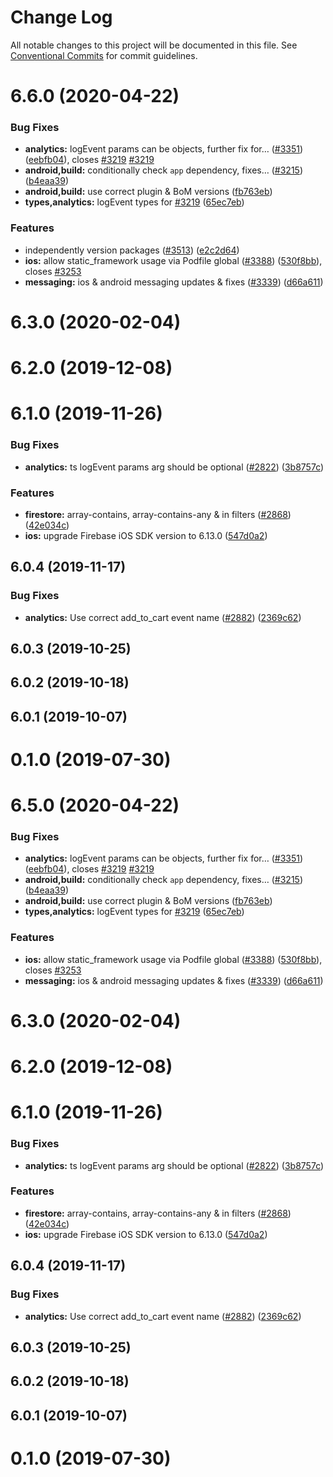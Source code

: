 # Change Log

All notable changes to this project will be documented in this file.
See [Conventional Commits](https://conventionalcommits.org) for commit guidelines.

# 6.6.0 (2020-04-22)


### Bug Fixes

* **analytics:** logEvent params can be objects, further fix for… ([#3351](https://github.com/invertase/react-native-firebase/tree/master/packages/analytics/issues/3351)) ([eebfb04](https://github.com/invertase/react-native-firebase/tree/master/packages/analytics/commit/eebfb04a7c0a856a9d5d311ae99138df9ab90c3b)), closes [#3219](https://github.com/invertase/react-native-firebase/tree/master/packages/analytics/issues/3219) [#3219](https://github.com/invertase/react-native-firebase/tree/master/packages/analytics/issues/3219)
* **android,build:** conditionally check `app` dependency, fixes… ([#3215](https://github.com/invertase/react-native-firebase/tree/master/packages/analytics/issues/3215)) ([b4eaa39](https://github.com/invertase/react-native-firebase/tree/master/packages/analytics/commit/b4eaa39ea8022535696d28e6eacb5c3e3ce9578f))
* **android,build:** use correct plugin & BoM versions ([fb763eb](https://github.com/invertase/react-native-firebase/tree/master/packages/analytics/commit/fb763ebde216d8c789b08bd0d77c078089776627))
* **types,analytics:** logEvent types for [#3219](https://github.com/invertase/react-native-firebase/tree/master/packages/analytics/issues/3219) ([65ec7eb](https://github.com/invertase/react-native-firebase/tree/master/packages/analytics/commit/65ec7eb431712f8c4d3cf96c24489e6a13ef4e13))


### Features

* independently version packages ([#3513](https://github.com/invertase/react-native-firebase/tree/master/packages/analytics/issues/3513)) ([e2c2d64](https://github.com/invertase/react-native-firebase/tree/master/packages/analytics/commit/e2c2d64d2266cbdd14d4dcfefa64a08263f0af85))
* **ios:** allow static_framework usage via Podfile global ([#3388](https://github.com/invertase/react-native-firebase/tree/master/packages/analytics/issues/3388)) ([530f8bb](https://github.com/invertase/react-native-firebase/tree/master/packages/analytics/commit/530f8bbb51f89f106854dbf1df5ec80211e2cf8b)), closes [#3253](https://github.com/invertase/react-native-firebase/tree/master/packages/analytics/issues/3253)
* **messaging:** ios & android messaging updates & fixes ([#3339](https://github.com/invertase/react-native-firebase/tree/master/packages/analytics/issues/3339)) ([d66a611](https://github.com/invertase/react-native-firebase/tree/master/packages/analytics/commit/d66a6118f82005087f53b86571990fc071402153))



# 6.3.0 (2020-02-04)



# 6.2.0 (2019-12-08)



# 6.1.0 (2019-11-26)


### Bug Fixes

* **analytics:** ts logEvent params arg should be optional ([#2822](https://github.com/invertase/react-native-firebase/tree/master/packages/analytics/issues/2822)) ([3b8757c](https://github.com/invertase/react-native-firebase/tree/master/packages/analytics/commit/3b8757c0d4f6787c2e5f1ca2c04e73e809d3deae))


### Features

* **firestore:** array-contains, array-contains-any & in filters ([#2868](https://github.com/invertase/react-native-firebase/tree/master/packages/analytics/issues/2868)) ([42e034c](https://github.com/invertase/react-native-firebase/tree/master/packages/analytics/commit/42e034c4807da54441d2baeab9f57bbf1a137a4a))
* **ios:** upgrade Firebase iOS SDK version to 6.13.0 ([547d0a2](https://github.com/invertase/react-native-firebase/tree/master/packages/analytics/commit/547d0a2d74a68808b29063f9b3aa3e1ac38551fc))



## 6.0.4 (2019-11-17)


### Bug Fixes

* **analytics:** Use correct add_to_cart event name ([#2882](https://github.com/invertase/react-native-firebase/tree/master/packages/analytics/issues/2882)) ([2369c62](https://github.com/invertase/react-native-firebase/tree/master/packages/analytics/commit/2369c629fc21705f32f2a4b6487260e3ab05569e))



## 6.0.3 (2019-10-25)



## 6.0.2 (2019-10-18)



## 6.0.1 (2019-10-07)



# 0.1.0 (2019-07-30)





# 6.5.0 (2020-04-22)


### Bug Fixes

* **analytics:** logEvent params can be objects, further fix for… ([#3351](https://github.com/invertase/react-native-firebase/tree/master/packages/analytics/issues/3351)) ([eebfb04](https://github.com/invertase/react-native-firebase/tree/master/packages/analytics/commit/eebfb04a7c0a856a9d5d311ae99138df9ab90c3b)), closes [#3219](https://github.com/invertase/react-native-firebase/tree/master/packages/analytics/issues/3219) [#3219](https://github.com/invertase/react-native-firebase/tree/master/packages/analytics/issues/3219)
* **android,build:** conditionally check `app` dependency, fixes… ([#3215](https://github.com/invertase/react-native-firebase/tree/master/packages/analytics/issues/3215)) ([b4eaa39](https://github.com/invertase/react-native-firebase/tree/master/packages/analytics/commit/b4eaa39ea8022535696d28e6eacb5c3e3ce9578f))
* **android,build:** use correct plugin & BoM versions ([fb763eb](https://github.com/invertase/react-native-firebase/tree/master/packages/analytics/commit/fb763ebde216d8c789b08bd0d77c078089776627))
* **types,analytics:** logEvent types for [#3219](https://github.com/invertase/react-native-firebase/tree/master/packages/analytics/issues/3219) ([65ec7eb](https://github.com/invertase/react-native-firebase/tree/master/packages/analytics/commit/65ec7eb431712f8c4d3cf96c24489e6a13ef4e13))


### Features

* **ios:** allow static_framework usage via Podfile global ([#3388](https://github.com/invertase/react-native-firebase/tree/master/packages/analytics/issues/3388)) ([530f8bb](https://github.com/invertase/react-native-firebase/tree/master/packages/analytics/commit/530f8bbb51f89f106854dbf1df5ec80211e2cf8b)), closes [#3253](https://github.com/invertase/react-native-firebase/tree/master/packages/analytics/issues/3253)
* **messaging:** ios & android messaging updates & fixes ([#3339](https://github.com/invertase/react-native-firebase/tree/master/packages/analytics/issues/3339)) ([d66a611](https://github.com/invertase/react-native-firebase/tree/master/packages/analytics/commit/d66a6118f82005087f53b86571990fc071402153))



# 6.3.0 (2020-02-04)



# 6.2.0 (2019-12-08)



# 6.1.0 (2019-11-26)


### Bug Fixes

* **analytics:** ts logEvent params arg should be optional ([#2822](https://github.com/invertase/react-native-firebase/tree/master/packages/analytics/issues/2822)) ([3b8757c](https://github.com/invertase/react-native-firebase/tree/master/packages/analytics/commit/3b8757c0d4f6787c2e5f1ca2c04e73e809d3deae))


### Features

* **firestore:** array-contains, array-contains-any & in filters ([#2868](https://github.com/invertase/react-native-firebase/tree/master/packages/analytics/issues/2868)) ([42e034c](https://github.com/invertase/react-native-firebase/tree/master/packages/analytics/commit/42e034c4807da54441d2baeab9f57bbf1a137a4a))
* **ios:** upgrade Firebase iOS SDK version to 6.13.0 ([547d0a2](https://github.com/invertase/react-native-firebase/tree/master/packages/analytics/commit/547d0a2d74a68808b29063f9b3aa3e1ac38551fc))



## 6.0.4 (2019-11-17)


### Bug Fixes

* **analytics:** Use correct add_to_cart event name ([#2882](https://github.com/invertase/react-native-firebase/tree/master/packages/analytics/issues/2882)) ([2369c62](https://github.com/invertase/react-native-firebase/tree/master/packages/analytics/commit/2369c629fc21705f32f2a4b6487260e3ab05569e))



## 6.0.3 (2019-10-25)



## 6.0.2 (2019-10-18)



## 6.0.1 (2019-10-07)



# 0.1.0 (2019-07-30)
